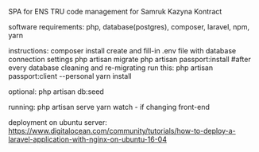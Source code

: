 SPA for ENS TRU code management for Samruk Kazyna Kontract

software requirements:
php,
database(postgres),
composer,
laravel,
npm,
yarn

instructions:
composer install
create and fill-in .env file with database connection settings
php artisan migrate
php artisan passport:install
#after every database cleaning and re-migrating run this:
php artisan passport:client --personal
yarn install

optional:
php artisan db:seed

running:
php artisan serve
yarn watch - if changing front-end

deployment on ubuntu server:
https://www.digitalocean.com/community/tutorials/how-to-deploy-a-laravel-application-with-nginx-on-ubuntu-16-04